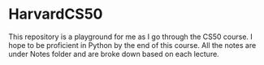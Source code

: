 # HarvardCS50

This repository is a playground for me as I go through the CS50 course. I hope to be proficient in Python by the end of this course.
All the notes are under Notes folder and are broke down based on each lecture.
